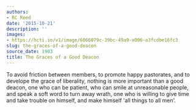 ```yaml
---
authors:
- RC Reed
date: '2015-10-21'
description: ''
images:
- https://hcti.io/v1/image/6066079c-39bc-49a9-a006-a3fcdbe16fc3
slug: the-graces-of-a-good-deacon
source_date: 1903
title: The Graces of a Good Deacon
---
```


To avoid friction between members, to promote happy pastorates, and to develope the grace of liberality, nothing is more important than a good deacon, one who can be patient, who can smile at unreasonable people, and speak a soft word to turn away wrath, one who is willing to give time and take trouble on himself, and make himself 'all things to all men'.